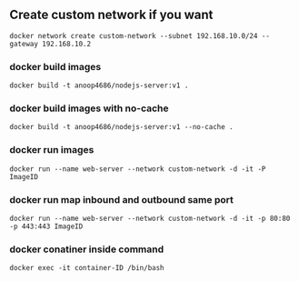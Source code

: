 ## Create custom network if you want ###
```
docker network create custom-network --subnet 192.168.10.0/24 --gateway 192.168.10.2
```
### docker build images ###
```
docker build -t anoop4686/nodejs-server:v1 .
```
### docker build images with no-cache ###

```
docker build -t anoop4686/nodejs-server:v1 --no-cache .
```
### docker run images ###
```
docker run --name web-server --network custom-network -d -it -P ImageID
```
### docker run map inbound and outbound same port ###
```
docker run --name web-server --network custom-network -d -it -p 80:80 -p 443:443 ImageID
```
### docker conatiner inside command ###
```
docker exec -it container-ID /bin/bash
```